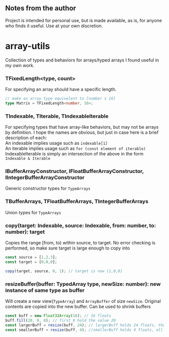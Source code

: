 ## Notes from the author
Project is intended for personal use, but is made available, as is, for anyone who finds it useful. Use at your own discretion.

# array-utils
Collection of types and behaviors for arrays/typed arrays I found useful in my own work.

### TFixedLength<type, count>
For specifying an array should have a specific length.
```ts
// make an array type equivelent to [number x 16]
type Matrix = TFixedLength<number, 16>;
```

### TIndexable, TIterable, TIndexableIterable
For specifying types that have array-like behaviors, but may not be arrays by definition.
I hope the names are obvious, but just in case here is a brief description of each:<br>
An indexable implies usage such as `indexable[1]`<br>
An iterable implies usage such as `for (const element of iterable)`<br>
IndexableIterable is simply an intersection of the above in the form `Indexable & Iterable`<br>

### IBufferArrayConstructor, IFloatBufferArrayConstructor, IIntegerBufferArrayConstructor
Generic constructor types for `TypeArrays`

### TBufferArrays, TFloatBufferArrays, TIntegerBufferArrays
Union types for `TypeArrays`

### copy(target: Indexable, source: Indexable, from: number, to: number): target
Copies the range [from, to) within source, to target. No error checking is performed, so make sure
target is large enough to copy into<br>
```ts
const source = [1,2,3];
const target = [0,0,0];

copy(target, source, 0, 1); // target is now [1,0,0]
```

### resizeBuffer(buffer: TypedArray type, newSize: number): new instance of same type as buffer
Will create a new view(`TypeArray`) and `ArrayBuffer` of size `newSize`. Original contents are copied into
the new buffer. Can be used to shrink buffers<br>
```ts
const buff = new Float32Array(16); // 16 floats
buff.fill(20, 0, 8); // first 8 hold the value 20
const largerBuff = resize(buff, 24); // largerBuff holds 24 floats, the first 8 hold the value 20
const smallerBuff = resize(buff, 4); //smallerBuff holds 4 floats, all of which hold the value 20
```
